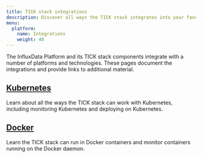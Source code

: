 ```yaml
---
title: TICK stack integrations
description: Discover all ways the TICK stack integrates into your favorite projects.
menu:
  platform:
    name: Integrations
    weight: 40
---
```


The InfluxData Platform and its TICK stack components integrate with a number of
platforms and technologies. These pages document the integrations and provide
links to additional material.

## [Kubernetes](/platform/integrations/kubernetes)  
Learn about all the ways the TICK stack can work with Kubernetes, including
monitoring Kubernetes and deploying on Kubernetes.

## [Docker](/platform/integrations/docker)
Learn the TICK stack can run in Docker containers and monitor containers running
on the Docker daemon.
